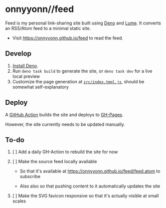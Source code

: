 # onnyyonn//feed

Feed is my personal link-sharing site built using [Deno](https://deno.land/) and [Lume](https://lume.land/). It converts an RSS/Atom feed to a minimal static site.

- Visit https://onnyyonn.github.io/feed to read the feed.

## Develop

1. [Install Deno](https://deno.land/manual/getting_started/installation).
2. Run `deno task build` to generate the site, or `deno task dev` for a live local preview
3. Customize the page generation at [`src/index.tmpl.js`](src/index.tmpl.js), should be somewhat self-explanatory

## Deploy

A [GitHub Action](.github/workflows/generate-site.yaml) builds the site and deploys to [GH-Pages](https://5310.github.io/onifeed-lume/).

However, the site currently needs to be updated manually.

## To-do

1. [ ] Add a daily GH-Action to rebuild the site for now
2. [ ] Make the source feed locally available

   - So that it's available at https://onnyyonn.github.io/feed/feed.atom to subscribe

   - Also also so that pushing content to it automatically updates the site

3. [ ] Make the SVG favicon responsive so that it's actually visible at small scales
